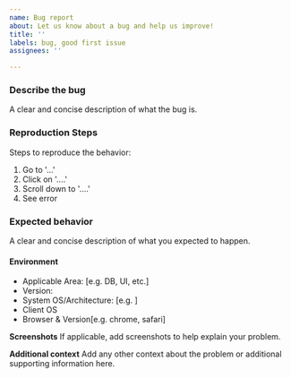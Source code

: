 ```yaml
---
name: Bug report
about: Let us know about a bug and help us improve!
title: ''
labels: bug, good first issue
assignees: ''

---
```


<!-- Please reserve GitHub issues for bug reports and feature requests.

For questions, the best place to get answers is on our [discussion forum](https://github.com/polypheny/Polypheny-DB/discussions), as they will get more visibility from experienced users than the issue tracker.
-->

### Describe the bug
A clear and concise description of what the bug is.


### Reproduction Steps
Steps to reproduce the behavior:
1. Go to '...'
2. Click on '....'
3. Scroll down to '....'
4. See error


### Expected behavior
A clear and concise description of what you expected to happen.


#### Environment
 - Applicable Area: [e.g. DB, UI, etc.] 
 - Version: 
 - System OS/Architecture: [e.g. ]
 - Client OS
 - Browser & Version[e.g. chrome, safari]


**Screenshots**
If applicable, add screenshots to help explain your problem.


**Additional context**
Add any other context about the problem or additional supporting information here.
